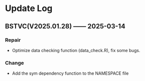 # Update Log

## BSTVC(V2025.01.28) —— 2025-03-14
### Repair
* Optimize data checking function (data_check.R), fix some bugs.

### Change
* Add the sym dependency function to the NAMESPACE file
